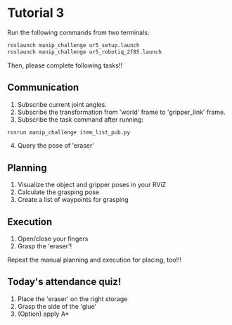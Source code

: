 # Tutorial 3

Run the following commands from two terminals:
~~~~bash
roslaunch manip_challenge ur5_setup.launch
roslaunch manip_challenge ur5_robotiq_2f85.launch
~~~~

Then, please complete following tasks!!
## Communication
1. Subscribe current joint angles.
2. Subscribe the transformation from 'world' frame to 'gripper_link' frame.
3. Subscribe the task command after running:
~~~~bash
rosrun manip_challenge item_list_pub.py
~~~~
4. Query the pose of 'eraser'

## Planning
1. Visualize the object and gripper poses in your RViZ
2. Calculate the grasping pose 
3. Create a list of waypoints for grasping

## Execution
1. Open/close your fingers
2. Grasp the 'eraser'!

Repeat the manual planning and execution for placing, too!!!


## Today's attendance quiz!
1. Place the 'eraser' on the right storage
2. Grasp the side of the 'glue'
3. (Option) apply A*
